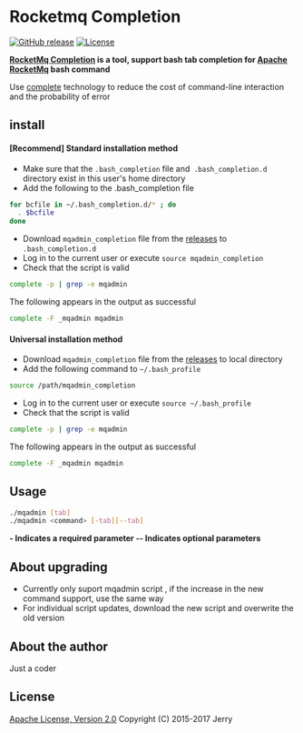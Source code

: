# Rocketmq Completion

[![GitHub release](https://img.shields.io/badge/release-download-orange.svg)](https://github.com/jerrysearch/rocketmq-completion/releases)
[![License](https://img.shields.io/badge/license-Apache%202-4EB1BA.svg)](https://www.apache.org/licenses/LICENSE-2.0.html)

**[RocketMq Completion](https://github.com/jerrysearch/rocketmq-completion) is a tool, support bash tab completion for [Apache RocketMq](https://github.com/apache/incubator-rocketmq) bash command**

Use [complete](http://info2html.sourceforge.net/cgi-bin/info2html-demo/info2html?%28bash.info.gz%29Programmable%2520Completion) technology to reduce the cost of command-line interaction and the probability of error

## install
#### [Recommend] Standard installation method

* Make sure that the `.bash_completion` file and` .bash_completion.d` directory exist in this user's home directory
* Add the following to the .bash_completion file

```bash
for bcfile in ~/.bash_completion.d/* ; do
  . $bcfile
done
```

* Download `mqadmin_completion` file from the [releases](https://github.com/jerrysearch/rocketmq-completion/releases) to `.bash_completion.d`
* Log in to the current user or execute `source mqadmin_completion`
* Check that the script is valid

```bash
complete -p | grep -e mqadmin
```
The following appears in the output as successful

```bash
complete -F _mqadmin mqadmin
```
#### Universal installation method

* Download `mqadmin_completion` file from the [releases](https://github.com/jerrysearch/rocketmq-completion/releases) to local directory
* Add the following command to `~/.bash_profile`

```bash
source /path/mqadmin_completion
```
* Log in to the current user or execute `source ~/.bash_profile`
* Check that the script is valid

```bash
complete -p | grep -e mqadmin
```
The following appears in the output as successful

```bash
complete -F _mqadmin mqadmin
```
## Usage

```bash
./mqadmin [tab]
./mqadmin <command> [-tab][--tab]
```

**- Indicates a required parameter
-- Indicates optional parameters**
				
## About upgrading
* Currently only suport mqadmin script , if the increase in the new command support, use the same way
* For individual script updates, download the new script and overwrite the old version

## About the author

Just a coder

## License

[Apache License, Version 2.0](http://www.apache.org/licenses/LICENSE-2.0.html) Copyright (C) 2015-2017 Jerry



